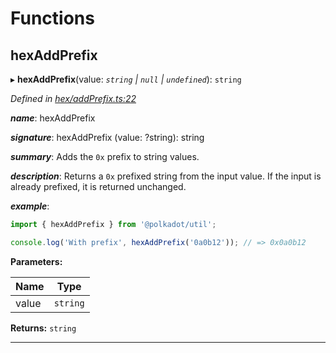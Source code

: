 

# Functions

<a id="hexaddprefix"></a>

##  hexAddPrefix

▸ **hexAddPrefix**(value: *`string` | `null` | `undefined`*): `string`

*Defined in [hex/addPrefix.ts:22](https://github.com/polkadot-js/common/blob/89030f4/packages/util/src/hex/addPrefix.ts#L22)*

*__name__*: hexAddPrefix

*__signature__*: hexAddPrefix (value: ?string): string

*__summary__*: Adds the `0x` prefix to string values.

*__description__*: Returns a `0x` prefixed string from the input value. If the input is already prefixed, it is returned unchanged.

*__example__*:   

```javascript
import { hexAddPrefix } from '@polkadot/util';

console.log('With prefix', hexAddPrefix('0a0b12')); // => 0x0a0b12
```

**Parameters:**

| Name | Type |
| ------ | ------ |
| value | `string` | `null` | `undefined` |

**Returns:** `string`

___

